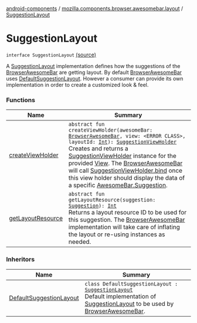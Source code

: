 [android-components](../../index.md) / [mozilla.components.browser.awesomebar.layout](../index.md) / [SuggestionLayout](./index.md)

# SuggestionLayout

`interface SuggestionLayout` [(source)](https://github.com/mozilla-mobile/android-components/blob/master/components/browser/awesomebar/src/main/java/mozilla/components/browser/awesomebar/layout/SuggestionLayout.kt#L17)

A [SuggestionLayout](./index.md) implementation defines how the suggestions of the [BrowserAwesomeBar](../../mozilla.components.browser.awesomebar/-browser-awesome-bar/index.md) are getting layout. By
default [BrowserAwesomeBar](../../mozilla.components.browser.awesomebar/-browser-awesome-bar/index.md) uses [DefaultSuggestionLayout](../-default-suggestion-layout/index.md). However a consumer can provide its own implementation
in order to create a customized look &amp; feel.

### Functions

| Name | Summary |
|---|---|
| [createViewHolder](create-view-holder.md) | `abstract fun createViewHolder(awesomeBar: `[`BrowserAwesomeBar`](../../mozilla.components.browser.awesomebar/-browser-awesome-bar/index.md)`, view: <ERROR CLASS>, layoutId: `[`Int`](https://kotlinlang.org/api/latest/jvm/stdlib/kotlin/-int/index.html)`): `[`SuggestionViewHolder`](../-suggestion-view-holder/index.md)<br>Creates and returns a [SuggestionViewHolder](../-suggestion-view-holder/index.md) instance for the provided [View](#). The [BrowserAwesomeBar](../../mozilla.components.browser.awesomebar/-browser-awesome-bar/index.md) will call [SuggestionViewHolder.bind](../-suggestion-view-holder/bind.md) once this view holder should display the data of a specific [AwesomeBar.Suggestion](../../mozilla.components.concept.awesomebar/-awesome-bar/-suggestion/index.md). |
| [getLayoutResource](get-layout-resource.md) | `abstract fun getLayoutResource(suggestion: `[`Suggestion`](../../mozilla.components.concept.awesomebar/-awesome-bar/-suggestion/index.md)`): `[`Int`](https://kotlinlang.org/api/latest/jvm/stdlib/kotlin/-int/index.html)<br>Returns a layout resource ID to be used for this suggestion. The [BrowserAwesomeBar](../../mozilla.components.browser.awesomebar/-browser-awesome-bar/index.md) implementation will take care of inflating the layout or re-using instances as needed. |

### Inheritors

| Name | Summary |
|---|---|
| [DefaultSuggestionLayout](../-default-suggestion-layout/index.md) | `class DefaultSuggestionLayout : `[`SuggestionLayout`](./index.md)<br>Default implementation of [SuggestionLayout](./index.md) to be used by [BrowserAwesomeBar](../../mozilla.components.browser.awesomebar/-browser-awesome-bar/index.md). |
